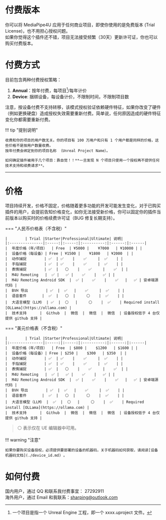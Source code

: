 # 付费版本

你可以将 MediaPipe4U 应用于任何商业项目，即使你使用的是免费版本 (Trial License)，也不用担心授权问题。   
如果你觉得这个插件还不错，项目无法接受频繁（30天）更新许可证，你也可以购买付费版本。    

# 付费方式

目前包含两种付费授权策略：

1. **Annual**：按年付费，每项目[^1]/每年计价 
2. **Device**: 捆绑设备，每设备计价，不限制时间，不限制项目数

[^1]: 一个项目是指一个 Unreal Engine 工程，即一个 xxxx.uproject 文件。

注意，按设备付费不支持转移，该模式授权验证依赖硬件特征，如果你改变了硬件（例如更换硬盘）造成授权失效需要重新付费。简单说，任何原因造成的硬件特征变化你都需要重新付费。

!!! tip "提别说明"

    收费和你的项目的用户数无关。你的项目有 100 万用户和只有 1 个用户都是同样的价格，这些价格不是按用户数量收费。     
    按年付费会绑定到你的项目名称 （Unreal Project Name）。    
       
    如何确定插件被用于几个项目：靠自觉！！**一旦发现 N 个项目只使用一个授权再不提供任何技术支持和续费请求**。
   
---   

# 价格

项目持续开发，价格不固定，价格随着更多功能的开发可能发生变化，对于已购买插件的用户，会提前告知价格变化，如你无法接受新价格，你可以固定你的插件当前版本以购买时的价格续费许可证（BUG 修复长期支持）。   

=== "人民币价格表（不含税）"

    |        | Trial |Starter|Professional|Ultimate| 说明|
    |:---------------|:-----:|:-----:|:----------:|:------:|:------|
    |  年度价格（年/项目）  | Free  | ¥5000 |    ¥7000   | ¥10000 | |
    |  设备价格（每设备）| Free | ¥1500 |    ¥1800   | ¥2000  | |
    |  动作捕捉        | ✅  | ✅    |    ✅     |  ✅    | |
    |  手指捕捉        | ✅  | ✅    |    ✅     |  ✅    | |
    |  表情捕捉        | ✅  |   ⚪    |    ✅     |    ✅  | |
    |  M4U Remoting   |  ✅ |   ✅ |    ✅    |   ✅ | |
    |  M4U Remoting Android SDK  |  ✅ |    ✅    |    ✅   |   ✅ | 安卓端源代码 |
    |  BVH 导出        | ✅  |  ✅   |    ✅     |  ✅    | |
    |  语音套件       |  ✅  |   ⚪  |     ⚪    |  ✅    | |
    |  大语言模型（LLM） | ✅  |  ⚪   |     ⚪    |  ✅    | Required install [OLLama](https://ollama.com) |
    |  技术支持      |  Github  |  微信  |  微信  |  微信  | 设备授权低于 4 台仅提供 github 支持 |

=== "美元价格表（不含税）"

    |        | Trial |Starter|Professional|Ultimate| 说明|
    |:---------------|:-----:|:-----:|:----------:|:------:|:------|
    |  年度价格（年/项目）  | Free  | $800 |    $1200   | $1600 | |
    |  设备价格（每设备）| Free | $250 |    $300   | $350  | |
    |  动作捕捉        | ✅  | ✅    |    ✅     |  ✅    | |
    |  手指捕捉        | ✅  | ✅    |    ✅     |  ✅    | |
    |  表情捕捉        | ✅  |   ⚪    |    ✅     |    ✅  | |
    |  M4U Remoting   |  ✅ |   ✅ |    ✅    |   ✅ | |
    |  M4U Remoting Android SDK  |  ✅ |    ✅    |    ✅   |   ✅ | 安卓端源代码 |
    |  BVH 导出        | ✅  |  ✅   |    ✅     |  ✅    | |
    |  语音套件       |  ✅  |   ⚪  |     ⚪    |  ✅    | |
    |  大语言模型（LLM） |  ✅  |  ⚪   |     ⚪    |  ✅    | Required install [OLLama](https://ollama.com) |
    |  技术支持      |  Github  |  微信  |  微信  |  微信  | 设备授权低于 4 台仅提供 github 支持 |

   
> ⚪ 表示仅在 UE 编辑器中可用。
   


!!! warning "注意"

    如果你要购买设备授权，必须提供要部署的设备的机器码，关于机器码如何获取，请阅读[设备机器码文档](./device_id.md) 。


# 如何付费

国内用户，通过 QQ 和联系我付费事宜： 27292911   
海外用户，通过 Email 和我联系：sharping@outlook.com

